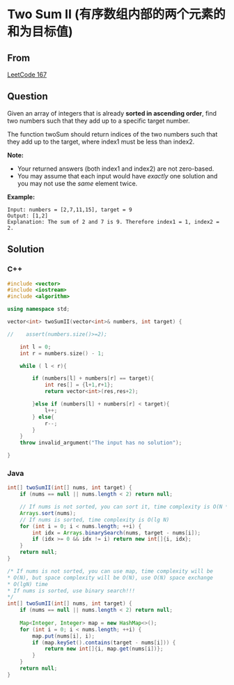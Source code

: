 # Two Sum II (有序数组内部的两个元素的和为目标值)





## From

[LeetCode 167](https://leetcode.com/problems/two-sum-ii-input-array-is-sorted/description/)



## Question

Given an array of integers that is already **sorted in ascending order**, find two numbers such that they add up to a specific target number.

The function twoSum should return indices of the two numbers such that they add up to the target, where index1 must be less than index2.

**Note:**

- Your returned answers (both index1 and index2) are not zero-based.
- You may assume that each input would have *exactly* one solution and you may not use the *same* element twice.

**Example:**

```
Input: numbers = [2,7,11,15], target = 9
Output: [1,2]
Explanation: The sum of 2 and 7 is 9. Therefore index1 = 1, index2 = 2.
```



## Solution  

### C++

```c++
#include <vector>
#include <iostream>
#include <algorithm>

using namespace std;

vector<int> twoSumII(vector<int>& numbers, int target) {

//    assert(numbers.size()>=2);

    int l = 0;
    int r = numbers.size() - 1;

    while ( l < r){

        if (numbers[l] + numbers[r] == target){
            int res[] = {l+1,r+1};
            return vector<int>(res,res+2);

        }else if (numbers[l] + numbers[r] < target){
            l++;
        } else{
            r--;
        }
    }
    throw invalid_argument("The input has no solution");

}
```



### Java

```java
int[] twoSumII(int[] nums, int target) {
    if (nums == null || nums.length < 2) return null;

    // If nums is not sorted, you can sort it, time complexity is O(N * lgN)
    Arrays.sort(nums);
	// If nums is sorted, time complexity is O(lg N)
    for (int i = 0; i < nums.length; ++i) {
        int idx = Arrays.binarySearch(nums, target - nums[i]);
        if (idx >= 0 && idx != i) return new int[]{i, idx};
    }
    return null;
}
```



```java
/* If nums is not sorted, you can use map, time complexity will be
* O(N), but space complexity will be O(N), use O(N) space exchange 
* O(lgN) time
* If nums is sorted, use binary search!!!
*/
int[] twoSumII(int[] nums, int target) {
    if (nums == null || nums.length < 2) return null;
	
    Map<Integer, Integer> map = new HashMap<>();
    for (int i = 0; i < nums.length; ++i) {
        map.put(nums[i], i);
        if (map.keySet().contains(target - nums[i])) {
            return new int[]{i, map.get(nums[i])};
        }
    }
    return null;
}
```



